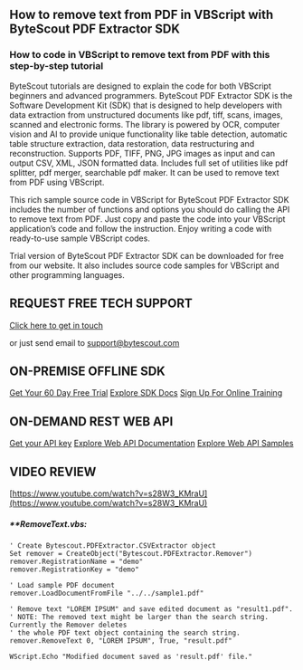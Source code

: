 ## How to remove text from PDF in VBScript with ByteScout PDF Extractor SDK

### How to code in VBScript to remove text from PDF with this step-by-step tutorial

ByteScout tutorials are designed to explain the code for both VBScript beginners and advanced programmers. ByteScout PDF Extractor SDK is the Software Development Kit (SDK) that is designed to help developers with data extraction from unstructured documents like pdf, tiff, scans, images, scanned and electronic forms. The library is powered by OCR, computer vision and AI to provide unique functionality like table detection, automatic table structure extraction, data restoration, data restructuring and reconstruction. Supports PDF, TIFF, PNG, JPG images as input and can output CSV, XML, JSON formatted data. Includes full set of utilities like pdf splitter, pdf merger, searchable pdf maker. It can be used to remove text from PDF using VBScript.

This rich sample source code in VBScript for ByteScout PDF Extractor SDK includes the number of functions and options you should do calling the API to remove text from PDF. Just copy and paste the code into your VBScript application’s code and follow the instruction. Enjoy writing a code with ready-to-use sample VBScript codes.

Trial version of ByteScout PDF Extractor SDK can be downloaded for free from our website. It also includes source code samples for VBScript and other programming languages.

## REQUEST FREE TECH SUPPORT

[Click here to get in touch](https://bytescout.zendesk.com/hc/en-us/requests/new?subject=ByteScout%20PDF%20Extractor%20SDK%20Question)

or just send email to [support@bytescout.com](mailto:support@bytescout.com?subject=ByteScout%20PDF%20Extractor%20SDK%20Question) 

## ON-PREMISE OFFLINE SDK 

[Get Your 60 Day Free Trial](https://bytescout.com/download/web-installer?utm_source=github-readme)
[Explore SDK Docs](https://bytescout.com/documentation/index.html?utm_source=github-readme)
[Sign Up For Online Training](https://academy.bytescout.com/)


## ON-DEMAND REST WEB API

[Get your API key](https://pdf.co/documentation/api?utm_source=github-readme)
[Explore Web API Documentation](https://pdf.co/documentation/api?utm_source=github-readme)
[Explore Web API Samples](https://github.com/bytescout/ByteScout-SDK-SourceCode/tree/master/PDF.co%20Web%20API)

## VIDEO REVIEW

[https://www.youtube.com/watch?v=s28W3_KMraU](https://www.youtube.com/watch?v=s28W3_KMraU)




<!-- code block begin -->

##### ****RemoveText.vbs:**
    
```
' Create Bytescout.PDFExtractor.CSVExtractor object
Set remover = CreateObject("Bytescout.PDFExtractor.Remover")
remover.RegistrationName = "demo"
remover.RegistrationKey = "demo"

' Load sample PDF document
remover.LoadDocumentFromFile "../../sample1.pdf"

' Remove text "LOREM IPSUM" and save edited document as "result1.pdf".
' NOTE: The removed text might be larger than the search string. Currently the Remover deletes 
' the whole PDF text object containing the search string.
remover.RemoveText 0, "LOREM IPSUM", True, "result.pdf"
        
WScript.Echo "Modified document saved as 'result.pdf' file."
```

<!-- code block end -->